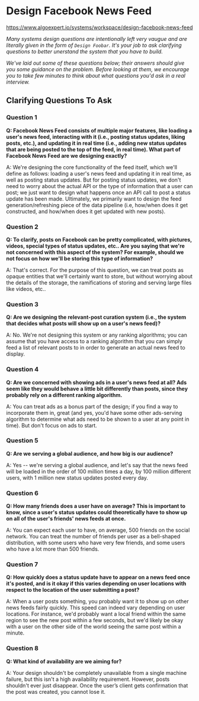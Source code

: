 # Design Facebook News Feed

https://www.algoexpert.io/systems/workspace/design-facebook-news-feed

*Many systems design questions are intentionally left very vaugue and are literally given in the form of `Design Foobar`. It's your job to ask clarifying questions to better unerstand the system that you have to build.*

*We've laid out some of these questions below; their answers should give you some guidance on the problem. Before looking at them, we encourage you to take few minutes to think about what questions you'd ask in a real interview.*

## Clarifying Questions To Ask


### Question 1
**Q: Facebook News Feed consists of multiple major features, like loading a user's news feed, interacting with it (i.e., posting status updates, liking posts, etc.), and updating it in real time (i.e., adding new status updates that are being posted to the top of the feed, in real time). What part of Facebook News Feed are we designing exactly?**

A: We're designing the core functionality of the feed itself, which we'll define as follows: loading a user's news feed and updating it in real time, as well as posting status updates. But for posting status updates, we don't need to worry about the actual API or the type of information that a user can post; we just want to design what happens once an API call to post a status update has been made. Ultimately, we primarily want to design the feed generation/refreshing piece of the data pipeline (i.e, how/when does it get constructed, and how/when does it get updated with new posts).



### Question 2
**Q: To clarify, posts on Facebook can be pretty complicated, with pictures, videos, special types of status updates, etc.. Are you saying that we're not concerned with this aspect of the system? For example, should we not focus on how we'll be storing this type of information?**

A: That's correct. For the purpose of this question, we can treat posts as opaque entities that we'll certainly want to store, but without worrying about the details of the storage, the ramifications of storing and serving large files like videos, etc..



### Question 3
**Q: Are we designing the relevant-post curation system (i.e., the system that decides what posts will show up on a user's news feed)?**

A: No. We're not designing this system or any ranking algorithms; you can assume that you have access to a ranking algorithm that you can simply feed a list of relevant posts to in order to generate an actual news feed to display.



### Question 4
**Q: Are we concerned with showing ads in a user's news feed at all? Ads seem like they would behave a little bit differently than posts, since they probably rely on a different ranking algorithm.**

A: You can treat ads as a bonus part of the design; if you find a way to incorporate them in, great (and yes, you'd have some other ads-serving algorithm to determine what ads need to be shown to a user at any point in time). But don't focus on ads to start.



### Question 5
**Q: Are we serving a global audience, and how big is our audience?**

A: Yes -- we're serving a global audience, and let's say that the news feed will be loaded in the order of 100 million times a day, by 100 million different users, with 1 million new status updates posted every day.



### Question 6
**Q: How many friends does a user have on average? This is important to know, since a user's status updates could theoretically have to show up on all of the user's friends' news feeds at once.**

A: You can expect each user to have, on average, 500 friends on the social network. You can treat the number of friends per user as a bell-shaped distribution, with some users who have very few friends, and some users who have a lot more than 500 friends.



### Question 7
**Q: How quickly does a status update have to appear on a news feed once it's posted, and is it okay if this varies depending on user locations with respect to the location of the user submitting a post?**

A: When a user posts something, you probably want it to show up on other news feeds fairly quickly. This speed can indeed vary depending on user locations. For instance, we'd probably want a local friend within the same region to see the new post within a few seconds, but we'd likely be okay with a user on the other side of the world seeing the same post within a minute.



### Question 8
**Q: What kind of availability are we aiming for?**

A: Your design shouldn't be completely unavailable from a single machine failure, but this isn't a high availability requirement. However, posts shouldn't ever just disappear. Once the user’s client gets confirmation that the post was created, you cannot lose it.